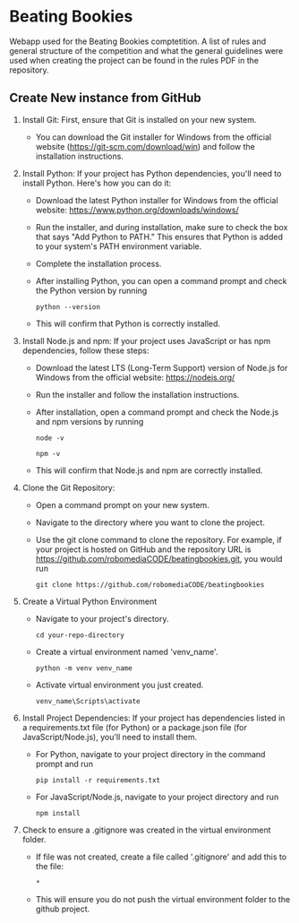 # Beating Bookies
Webapp used for the Beating Bookies comptetition. A list of rules and general structure of the competition and what the general guidelines were used when creating the project can be found in the rules PDF in the repository.

## Create New instance from GitHub
1. Install Git: First, ensure that Git is installed on your new system. 
    - You can download the Git installer for Windows from the official website (https://git-scm.com/download/win) and follow the installation instructions.

2. Install Python: If your project has Python dependencies, you'll need to install Python. Here's how you can do it:
    - Download the latest Python installer for Windows from the official website: https://www.python.org/downloads/windows/
    - Run the installer, and during installation, make sure to check the box that says "Add Python to PATH." This ensures that Python is added to your system's PATH environment variable.
    - Complete the installation process.
    - After installing Python, you can open a command prompt and check the Python version by running

        ```python --version```

    - This will confirm that Python is correctly installed.

3. Install Node.js and npm: If your project uses JavaScript or has npm dependencies, follow these steps:
    - Download the latest LTS (Long-Term Support) version of Node.js for Windows from the official website: https://nodejs.org/
    - Run the installer and follow the installation instructions.
    - After installation, open a command prompt and check the Node.js and npm versions by running

        ```node -v```

        ```npm -v```

    - This will confirm that Node.js and npm are correctly installed.

4. Clone the Git Repository:
    - Open a command prompt on your new system.
    - Navigate to the directory where you want to clone the project.
    - Use the git clone command to clone the repository. For example, if your project is hosted on GitHub and the repository URL is https://github.com/robomediaCODE/beatingbookies.git, you would run

        ```git clone https://github.com/robomediaCODE/beatingbookies```

5. Create a Virtual Python Environment
    - Navigate to your project's directory.

        ```cd your-repo-directory```

    - Create a virtual environment named 'venv_name'.

        ```python -m venv venv_name```

    - Activate virtual environment you just created.

        ```venv_name\Scripts\activate```

6. Install Project Dependencies: If your project has dependencies listed in a requirements.txt file (for Python) or a package.json file (for JavaScript/Node.js), you'll need to install them.
    - For Python, navigate to your project directory in the command prompt and run

        ```pip install -r requirements.txt```

    - For JavaScript/Node.js, navigate to your project directory and run

        ```npm install```

7. Check to ensure a .gitignore was created in the virtual environment folder. 
    - If file was not created, create a file called '.gitignore' and add this to the file:

        ```*```

    - This will ensure you do not push the virtual environment folder to the github project. 
